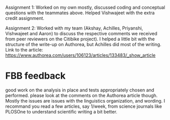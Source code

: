 Assignment 1: Worked on my own mostly, discussed coding and conceptual questions with the teammates above. Helped Vishwajeet with the extra credit assignment. 

Assignment 2: Worked with my team (Akshay, Achilles, Priyanshi, Vishwajeet and Aaron) to discuss the respective comments we received from peer reviewers on the Citibike project). I helped a little bit with the structure of the write-up on Authorea, but Achilles did most of the writing. Link to the article: https://www.authorea.com/users/106123/articles/133483/_show_article


# FBB feedback
good work on the analysis in place and tests appropriately chosen and performed.
please look at the comments on the Authorea article though. Mostly the issues are issues with the linguistics organization, and wording. I recommand you read a few articles, say 1/week, from science journals like PLOSOne to understand scientific writing a bit better.
